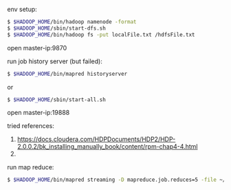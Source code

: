 env setup:
```bash
$ $HADOOP_HOME/bin/hadoop namenode -format
$ $HADOOP_HOME/sbin/start-dfs.sh
$ $HADOOP_HOME/bin/hadoop fs -put localFile.txt /hdfsFile.txt
```
open master-ip:9870

run job history server (but failed):
```bash
$ $HADOOP_HOME/bin/mapred historyserver
```

or 

```bash
$ $HADOOP_HOME/sbin/start-all.sh
```

open master-ip:19888

tried references:
1. https://docs.cloudera.com/HDPDocuments/HDP2/HDP-2.0.0.2/bk_installing_manually_book/content/rpm-chap4-4.html
2. 

run map reduce:
```bash
$ $HADOOP_HOME/bin/mapred streaming -D mapreduce.job.reduces=5 -file ~/mapper.py -mapper ~/mapper.py -file ~/reducer.py -reducer ~/reducer.py -input <input file> -output <output dir> -partitioner org.apache.hadoop.mapred.lib.KeyFieldBasedPartitioner
```
